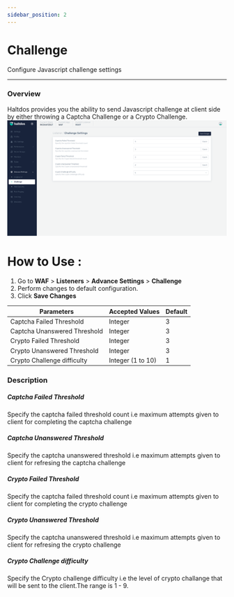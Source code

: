 ```yaml
---
sidebar_position: 2
---
```

# Challenge
Configure Javascript challenge settings

---

### Overview 
Haltdos provides you the ability to send Javascript challenge at client side by either throwing a Captcha Challenge or a Crypto
Challenge.
![Challenge](/img/waf/v7/docs/challenge.png)

# How to Use :
1. Go to **WAF** > **Listeners** > **Advance Settings** > **Challenge**
2. Perform changes to default configuration. 
3. Click **Save Changes**

| Parameters | Accepted Values | Default |
| ----------- | ----------- | --------- |
| Captcha Failed Threshold | Integer | 3
| Captcha Unanswered Threshold | Integer | 3
| Crypto Failed Threshold | Integer | 3
| Crypto Unanswered Threshold | Integer | 3
| Crypto Challenge difficulty | Integer (1 to 10) | 1

     

### Description 

##### **Captcha Failed Threshold**

Specify the captcha failed threshold count i.e maximum attempts given to client for completing the captcha challenge

##### **Captcha Unanswered Threshold**

Specify the captcha unanswered threshold i.e maximum attempts given to client for refresing the captcha challenge


##### **Crypto Failed Threshold**

Specify the captcha failed threshold count i.e maximum attempts given to client for completing the crypto challenge

##### **Crypto Unanswered Threshold**

Specify the captcha unanswered threshold i.e maximum attempts given to client for refresing the crypto challenge

##### **Crypto Challenge difficulty**

Specify the Crypto challenge difficulty i.e the level of crypto challange that will be sent to the client.The range is 1 - 9.





